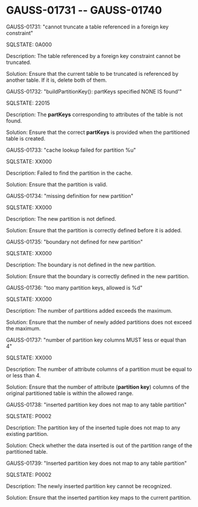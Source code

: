 # GAUSS-01731 -- GAUSS-01740<a name="EN-US_TOPIC_0302073572"></a>

GAUSS-01731: "cannot truncate a table referenced in a foreign key constraint"

SQLSTATE: 0A000

Description: The table referenced by a foreign key constraint cannot be truncated.

Solution: Ensure that the current table to be truncated is referenced by another table. If it is, delete both of them.

GAUSS-01732: "buildPartitionKey\(\): partKeys specified NONE IS found'"

SQLSTATE: 22015

Description: The  **partKeys**  corresponding to attributes of the table is not found.

Solution: Ensure that the correct  **partKeys**  is provided when the partitioned table is created.

GAUSS-01733: "cache lookup failed for partition %u"

SQLSTATE: XX000

Description: Failed to find the partition in the cache.

Solution: Ensure that the partition is valid.

GAUSS-01734: "missing definition for new partition"

SQLSTATE: XX000

Description: The new partition is not defined.

Solution: Ensure that the partition is correctly defined before it is added.

GAUSS-01735: "boundary not defined for new partition"

SQLSTATE: XX000

Description: The boundary is not defined in the new partition.

Solution: Ensure that the boundary is correctly defined in the new partition.

GAUSS-01736: "too many partition keys, allowed is %d"

SQLSTATE: XX000

Description: The number of partitions added exceeds the maximum.

Solution: Ensure that the number of newly added partitions does not exceed the maximum.

GAUSS-01737: "number of partition key columns MUST less or equal than 4"

SQLSTATE: XX000

Description: The number of attribute columns of a partition must be equal to or less than 4.

Solution: Ensure that the number of attribute \(**partition key**\) columns of the original partitioned table is within the allowed range.

GAUSS-01738: "inserted partition key does not map to any table partition"

SQLSTATE: P0002

Description: The partition key of the inserted tuple does not map to any existing partition.

Solution: Check whether the data inserted is out of the partition range of the partitioned table.

GAUSS-01739: "Inserted partition key does not map to any table partition"

SQLSTATE: P0002

Description: The newly inserted partition key cannot be recognized.

Solution: Ensure that the inserted partition key maps to the current partition.

